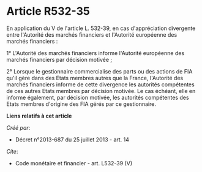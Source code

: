 # Article R532-35

En application du V de l'article L. 532-39, en cas d'appréciation divergente entre l'Autorité des marchés financiers et
l'Autorité européenne des marchés financiers :

1° L'Autorité des marchés financiers informe l'Autorité européenne des marchés financiers par décision motivée ;

2° Lorsque le gestionnaire commercialise des parts ou des actions de FIA qu'il gère dans des Etats membres autres que la
France, l'Autorité des marchés financiers informe de cette divergence les autorités compétentes de ces autres Etats membres
par décision motivée. Le cas échéant, elle en informe également, par décision motivée, les autorités compétentes des Etats
membres d'origine des FIA gérés par ce gestionnaire.

**Liens relatifs à cet article**

_Créé par_:

  - Décret n°2013-687 du 25 juillet 2013 - art. 14

_Cite_:

  - Code monétaire et financier - art. L532-39 (V)
